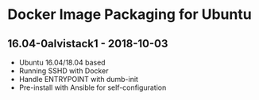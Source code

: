 Docker Image Packaging for Ubuntu
===============================

16.04-0alvistack1 - 2018-10-03
------------------------------

-   Ubuntu 16.04/18.04 based
-   Running SSHD with Docker
-   Handle ENTRYPOINT with dumb-init
-   Pre-install with Ansible for self-configuration
